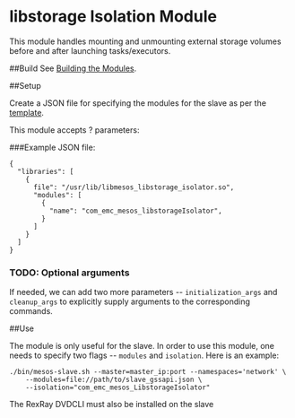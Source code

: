 # libstorage Isolation Module

This module handles mounting and unmounting external storage volumes
before and after launching tasks/executors.

##Build
See [Building the Modules](https://github.com/mesosphere/metaswitch-modules).

##Setup

Create a JSON file for specifying the modules for the slave as per the
[template](modules.json.in).


This module accepts ? parameters:


###Example JSON file:
```
{
  "libraries": [
    {
      file": "/usr/lib/libmesos_libstorage_isolator.so",
      "modules": [
        {
          "name": "com_emc_mesos_libstorageIsolator",
        }
      ]
    }
  ]
}
```

### TODO: Optional arguments

If needed, we can add two more parameters -- `initialization_args` and
`cleanup_args` to explicitly supply arguments to the corresponding commands.


##Use

The module is only useful for the slave. In order to use this module, one needs
to specify two flags -- `modules` and `isolation`. Here is an example:


```
./bin/mesos-slave.sh --master=master_ip:port --namespaces='network' \
    --modules=file://path/to/slave_gssapi.json \
    --isolation="com_emc_mesos_LibstorageIsolator"
```
The RexRay DVDCLI must also be installed on the slave

